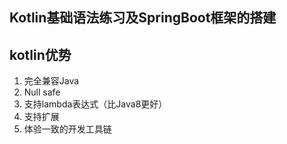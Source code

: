 ## Kotlin基础语法练习及SpringBoot框架的搭建
## kotlin优势
1. 完全兼容Java
2. Null safe
3. 支持lambda表达式（比Java8更好）
4. 支持扩展
5. 体验一致的开发工具链

